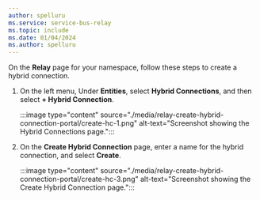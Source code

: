 ```yaml
---
author: spelluru
ms.service: service-bus-relay
ms.topic: include
ms.date: 01/04/2024
ms.author: spelluru
---
```

On the **Relay** page for your namespace, follow these steps to create a hybrid connection.

1. On the left menu, Under **Entities**, select **Hybrid Connections**, and then select **+ Hybrid Connection**.

    :::image type="content" source="./media/relay-create-hybrid-connection-portal/create-hc-1.png" alt-text="Screenshot showing the Hybrid Connections page.":::
2. On the **Create Hybrid Connection** page, enter a name for the hybrid connection, and select **Create**. 
   
    :::image type="content" source="./media/relay-create-hybrid-connection-portal/create-hc-3.png" alt-text="Screenshot showing the Create Hybrid Connection page.":::


